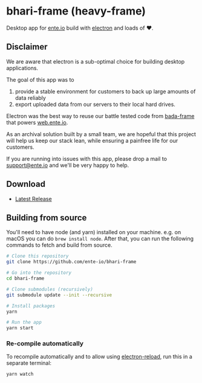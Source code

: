 # bhari-frame (heavy-frame)

Desktop app for [ente.io](https://ente.io) build with [electron](https://electronjs.org) and loads of ❤️.

## Disclaimer

We are aware that electron is a sub-optimal choice for building desktop applications.

The goal of this app was to
1. provide a stable environment for customers to back up large amounts of data reliably
2. export uploaded data from our servers to their local hard drives.

Electron was the best way to reuse our battle tested code from [bada-frame](https://github.com/ente-io/bada-frame) that powers [web.ente.io](https://web.ente.io).

As an archival solution built by a small team, we are hopeful that this project will help us keep our stack lean, while ensuring a painfree life for our customers.

If you are running into issues with this app, please drop a mail to [support@ente.io](mailto:support@ente.io) and we'll be very happy to help.

## Download

- [Latest Release](https://github.com/ente-io/bhari-frame/releases/latest)


## Building from source

You'll need to have node (and yarn) installed on your machine. e.g. on macOS you
can do `brew install node`. After that, you can run the following commands to
fetch and build from source.

```bash
# Clone this repository
git clone https://github.com/ente-io/bhari-frame

# Go into the repository
cd bhari-frame

# Clone submodules (recursively)
git submodule update --init --recursive

# Install packages
yarn

# Run the app
yarn start
```

### Re-compile automatically

To recompile automatically and to allow using
[electron-reload](https://github.com/yan-foto/electron-reload), run this in a
separate terminal:

```bash
yarn watch
```
